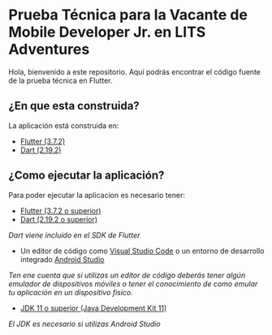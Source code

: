# Prueba Técnica para la Vacante de Mobile Developer Jr. en LITS Adventures
Hola, bienvenido a este repositorio. Aquí podrás encontrar el código fuente de la prueba técnica en Flutter.

## ¿En que esta construida?
La aplicación está construida en:
- [Flutter (3.7.2)](https://flutter.dev)
- [Dart (2.19.2)](https://dart.dev)

## ¿Como ejecutar la aplicación?
Para poder ejecutar la aplicacion es necesario tener:
- [Flutter (3.7.2 o superior)](https://docs.flutter.dev/get-started/install)
- [Dart (2.19.2 o superior)](https://dart.dev/get-dart)

_Dart viene incluido en el SDK de Flutter_

- Un editor de código como [Visual Studio Code](https://code.visualstudio.com/) o un entorno de desarrollo integrado [Android Studio](https://developer.android.com/studio)

_Ten ene cuenta que si utilizas un editor de código deberás tener algún emulador de dispositivos móviles o tener el conocimiento de como emular tu aplicación en un dispositivo físico._

- [JDK 11 o superior (Java Development Kit 11)](https://www.oracle.com/mx/java/technologies/javase/jdk11-archive-downloads.html)

_El JDK es necesario si utilizas Android Studio_
